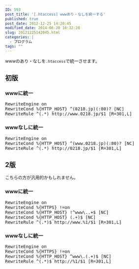 ```yaml
---
ID: 593
post_title: '[.htaccess] wwwあり・なしを統一する'
published: true
post_date: 2012-12-25 14:20:45
modified_date: 2014-06-20 10:32:20
slug: 20121225142045.html
categories: |
  - プログラム
tags: ""
---
```

wwwのあり・なしを<code>.htaccess</code>で統一させます。
<!--more-->
<h2>初版</h2>
<h3>wwwに統一</h3>
<pre class="prettyprint linenums">RewriteEngine on
RewriteCond %{HTTP_HOST} ^(0218.jp)(:80)? [NC]
RewriteRule ^(.*) http://www.0218.jp/$1 [R=301,L]</pre>

<h3>wwwなしに統一</h3>
<pre class="prettyprint linenums">RewriteEngine on
RewriteCond %{HTTP_HOST} ^(www.0218.jp)(:80)? [NC]
RewriteRule ^(.*) http://0218.jp/$1 [R=301,L]</pre>

<h2>2版</h2>
こちらの方が汎用的かもしれません。
<h3>wwwに統一</h3>
<pre class="prettyprint linenums">
RewriteEngine on
RewriteCond %{HTTPS} !=on
RewriteCond %{HTTP_HOST} !^www\..+$ [NC]
RewriteCond %{HTTP_HOST} (.+)$ [NC]
RewriteRule ^(.*)$ http://www.%1/$1 [R=301,L]
</pre>

<h3>wwwなしに統一</h3>
<pre class="prettyprint linenums">
RewriteEngine on
RewriteCond %{HTTPS} !=on
RewriteCond %{HTTP_HOST} ^www\.(.+)$ [NC]
RewriteRule ^(.*)$ http://%1/$1 [R=301,L]
</pre>